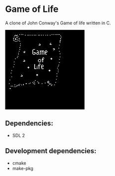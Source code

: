 # Game of Life

A clone of John Conway's Game of life written in C.

![](https://raw.githubusercontent.com/DigitalCyan/game-of-life/main/demo/demo.gif)

## Dependencies:
- SDL 2

## Development dependencies:
- cmake
- make-pkg
